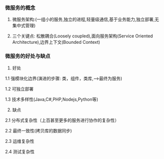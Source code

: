 ### 微服务的概念

1. 微服务架构:(一组小的服务,独立的进程,轻量级通信,基于业务能力,独立部署,无集中式管理)

2. 三个关键点: 松散耦合(Loosely coupled),面向服务架构(Service Oriented Architecture),边界上下文(Bounded Context)


### 微服务的好处与缺点

1. 好处

1.1 强模块化边界(演进的步骤: 类，组件，类库,-->最终为服务)

1.2 可独立部署

1.3 技术多样性(Java,C#,PHP,Nodejs,Python等)

2. 缺点

2.1 分布式复杂性（上百甚至更多的服务进行协作的复杂性）

2.2 最终一致性(拷贝库的数据同步)

2.3 运维复杂性

2.4 测试复杂性
